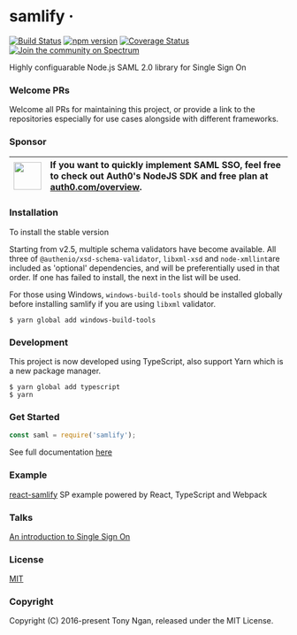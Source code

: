 # samlify &middot; 
[![Build Status](https://travis-ci.org/tngan/samlify.svg?branch=master)](https://travis-ci.org/tngan/samlify)
[![npm version](https://img.shields.io/npm/v/samlify.svg?style=flat)](https://www.npmjs.com/package/samlify)
[![Coverage Status](https://img.shields.io/coveralls/tngan/samlify/master.svg)](https://coveralls.io/github/tngan/samlify?branch=master) 
[![Join the community on Spectrum](https://withspectrum.github.io/badge/badge.svg)](https://spectrum.chat/samlify)

Highly configuarable Node.js SAML 2.0 library for Single Sign On 

### Welcome PRs

Welcome all PRs for maintaining this project, or provide a link to the repositories especially for use cases alongside with different frameworks.

### Sponsor

| <img width="50" src="https://user-images.githubusercontent.com/83319/31722733-de95bbde-b3ea-11e7-96bf-4f4e8f915588.png"> | <div style="text-align: left;">If you want to quickly implement SAML SSO, feel free to check out Auth0's NodeJS SDK and free plan at [auth0.com/overview](https://auth0.com/overview?utm_source=GHsponsor&utm_medium=GHsponsor&utm_campaign=samlify&utm_content=auth).</div> |
|:-------------------------:|:-------------------------|

### Installation
To install the stable version

Starting from v2.5, multiple schema validators have become available. All three of `@authenio/xsd-schema-validator`, `libxml-xsd` and `node-xmllint`are included as 'optional' dependencies, and will be preferentially used in that order. If one has failed to install, the next in the list will be used.

For those using Windows, `windows-build-tools` should be installed globally before installing samlify if you are using `libxml` validator.

```console
$ yarn global add windows-build-tools
```

### Development
This project is now developed using TypeScript, also support Yarn which is a new package manager.

```console
$ yarn global add typescript
$ yarn
```

### Get Started
```javascript
const saml = require('samlify');
```
See full documentation [here](https://samlify.js.org/)

### Example

[react-samlify](https://github.com/passify/react-samlify) SP example powered by React, TypeScript and Webpack

### Talks

[An introduction to Single Sign On](http://www.slideshare.net/TonyNgan/an-introduction-of-single-sign-on)

### License

[MIT](LICENSE)

### Copyright

Copyright (C) 2016-present Tony Ngan, released under the MIT License.
